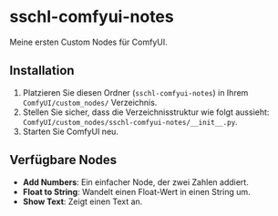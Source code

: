 # sschl-comfyui-notes

Meine ersten Custom Nodes für ComfyUI.

## Installation

1.  Platzieren Sie diesen Ordner (`sschl-comfyui-notes`) in Ihrem `ComfyUI/custom_nodes/` Verzeichnis.
2.  Stellen Sie sicher, dass die Verzeichnisstruktur wie folgt aussieht: `ComfyUI/custom_nodes/sschl-comfyui-notes/__init__.py`.
3.  Starten Sie ComfyUI neu.

## Verfügbare Nodes

*   **Add Numbers**: Ein einfacher Node, der zwei Zahlen addiert.
*   **Float to String**: Wandelt einen Float-Wert in einen String um.
*   **Show Text**: Zeigt einen Text an.
